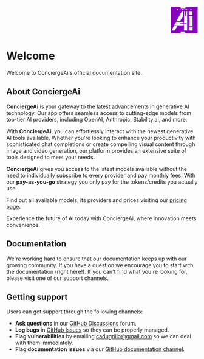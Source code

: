<p align="right">
  <img title="ConciergeAi" src='https://raw.githubusercontent.com/cadugrillo/ConciergeAi-docs/main/static/favicons/tile70x70.png' />
</p>

# Welcome

Welcome to ConciergeAi's official documentation site.

## About ConciergeAi

**ConciergeAi** is your gateway to the latest advancements in generative AI technology. Our app offers seamless access to cutting-edge models from top-tier AI providers, including OpenAI, Anthropic, Stability.ai, and more.

With **ConciergeAi**, you can effortlessly interact with the newest generative AI tools available. Whether you're looking to enhance your productivity with sophisticated chat completions or create compelling visual content through image and video generation, our platform provides an extensive suite of tools designed to meet your needs.

**ConciergeAi** gives you access to the latest models available without the need to individually subscribe to every provider and pay monthly fees. With our **pay-as-you-go** strategy you only pay for the tokens/credits you actually use.

Find out all available models, its providers and prices visiting our [pricing page](https://www.concierge-ai.com/pricing/).

Experience the future of AI today with ConciergeAi, where innovation meets convenience.


## Documentation

We're working hard to ensure that our documentation keeps up with our growing community. If you have a question we encourage you to start with the documentation (right here!). If you can't find what you're looking for, please visit one of our support channels.

## Getting support

Users can get support through the following channels:

* **Ask questions** in our [GitHub Discussions](https://github.com/cadugrillo/ConciergeAi-docs/discussions/categories/help) forum.
* **Log bugs** in [GitHub Issues](https://github.com/cadugrillo/ConciergeAi-docs/issues) so they can be properly managed.
* **Flag vulnerabilities** by emailing [cadugrillo@gmail.com](mailto:cadugrillo@gmail.com) so we can deal with them immediately.
* **Flag documentation issues** via our [GitHub documentation channel](https://github.com/cadugrillo/ConciergeAi-docs/issues).

